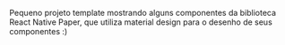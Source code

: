 Pequeno projeto template mostrando alguns componentes da biblioteca React Native Paper, que utiliza material design para o desenho de seus componentes :)
